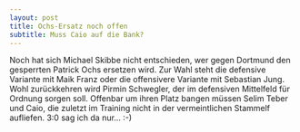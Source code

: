 ```yaml
---
layout: post
title: Ochs-Ersatz noch offen
subtitle: Muss Caio auf die Bank?
---
```


Noch hat sich Michael Skibbe nicht entschieden, wer gegen Dortmund den gesperrten Patrick Ochs ersetzen wird. Zur Wahl steht die defensive Variante mit Maik Franz oder die offensivere Variante mit Sebastian Jung. Wohl zurückkehren wird Pirmin Schwegler, der im defensiven Mittelfeld für Ordnung sorgen soll. Offenbar um ihren Platz bangen müssen Selim Teber und Caio, die zuletzt im Training nicht in der vermeintlichen Stammelf aufliefen. 3:0 sag ich da nur... :-)


